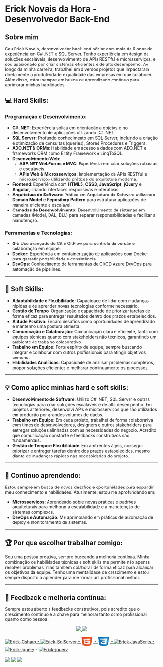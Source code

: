 
# Erick Novais da Hora - Desenvolvedor Back-End

## Sobre mim
Sou Erick Novais, desenvolvedor back-end sênior com mais de 6 anos de experiência em C# .NET e SQL Server. Tenho experiência em design de soluções escaláveis, desenvolvimento de APIs RESTful e microsserviços, e sou apaixonado por criar sistemas eficientes e de alto desempenho. Ao longo da minha carreira, trabalhei em diversos projetos que impactaram diretamente a produtividade e qualidade das empresas em que colaborei. Além disso, estou sempre em busca de aprendizado contínuo para aprimorar minhas habilidades.

## 💻 Hard Skills:

### **Programação e Desenvolvimento:**
- **C# .NET**: Experiência sólida em orientação a objetos e no desenvolvimento de aplicações utilizando C# .NET.
- **SQL Server**: Profundo conhecimento em SQL Server, incluindo a criação e otimização de consultas (queries), Stored Procedures e Triggers.
- **ADO.NET & ORMs**: Habilidade em acesso a dados com ADO.NET e frameworks ORM como Entity Framework e LinqToSQL.
- **Desenvolvimento Web**:
  - **ASP.NET WebForms e MVC**: Experiência em criar soluções robustas e escaláveis.
  - **APIs Web & Microsserviços**: Implementação de APIs RESTful e microsserviços utilizando práticas de arquitetura moderna.
- **Frontend**: Experiência com **HTML5**, **CSS3**, **JavaScript**, **jQuery** e **Angular**, criando interfaces responsivas e interativas.
- **Arquitetura de Software**: Prática em Arquitetura de Software utilizando **Domain Model** e **Repository Pattern** para estruturar aplicações de maneira eficiente e escalável.
- **Camadas de Desenvolvimento**: Desenvolvimento de sistemas em camadas (Model, DAL, BLL) para separar responsabilidades e facilitar a manutenção.

### **Ferramentas e Tecnologias**:
- **Git**: Uso avançado de Git e GitFlow para controle de versão e colaboração em equipe.
- **Docker**: Experiência em containerização de aplicações com Docker para garantir portabilidade e consistência.
- **DevOps**: Conhecimento de ferramentas de CI/CD Azure DevOps para automação de pipelines.

---

## 🤝 Soft Skills:

- **Adaptabilidade e Flexibilidade**: Capacidade de lidar com mudanças rápidas e de aprender novas tecnologias conforme necessário.
- **Gestão do Tempo**: Organização e capacidade de priorizar tarefas de forma eficaz para entregar resultados dentro dos prazos estabelecidos.
- **Atitude Positiva**: Encaro desafios como oportunidades de aprendizado e mantenho uma postura otimista.
- **Comunicação e Colaboração**: Comunicação clara e eficiente, tanto com equipes técnicas quanto com stakeholders não técnicos, garantindo um ambiente de trabalho colaborativo.
- **Trabalho em Equipe**: Forte espírito de equipe, sempre buscando integrar e colaborar com outros profissionais para atingir objetivos comuns.
- **Habilidades Analíticas**: Capacidade de analisar problemas complexos, propor soluções eficientes e melhorar continuamente os processos.

---

## 💡 Como aplico minhas hard e soft skills:

- **Desenvolvimento de Software**: Utilizo C# .NET, SQL Server e outras tecnologias para criar soluções escaláveis e de alto desempenho. Em projetos anteriores, desenvolvi APIs e microsserviços que são utilizados em produção por grandes volumes de dados.
- **Trabalho em Equipe**: Em cada projeto, trabalhei de forma colaborativa com times de desenvolvedores, designers e outros stakeholders para entregar soluções alinhadas com as necessidades do negócio. Acredito que comunicação constante e feedbacks construtivos são fundamentais.
- **Gestão de Tempo e Flexibilidade**: Em ambientes ágeis, consegui priorizar e entregar tarefas dentro dos prazos estabelecidos, mesmo diante de mudanças rápidas nas necessidades do projeto.

---

## 🌱 Continuo aprendendo:

Estou sempre em busca de novos desafios e oportunidades para expandir meu conhecimento e habilidades. Atualmente, estou me aprofundando em:
- **Microsserviços**: Aprendendo sobre novas práticas e padrões arquiteturais para melhorar a escalabilidade e a manutenção de sistemas complexos.
- **DevOps e Automação**: Me aprimorando em práticas de automação de deploy e monitoramento de sistemas.

---

## 🏆 Por que escolher trabalhar comigo:

Sou uma pessoa proativa, sempre buscando a melhoria contínua. Minha combinação de habilidades técnicas e soft skills me permite não apenas resolver problemas, mas também colaborar de forma eficaz para alcançar os objetivos da equipe. Tenho uma mentalidade de crescimento e estou sempre disposto a aprender para me tornar um profissional melhor.

---

## 💬 Feedback e melhoria contínua:

Sempre estou aberto a feedbacks construtivos, pois acredito que o crescimento contínuo é a chave para melhorar tanto como profissional quanto como pessoa.

<div align="center">
  <a href="https://github.com/ericknovais">
  <img height="180em" src="https://github-readme-stats.vercel.app/api?username=ericknovais&show_icons=true&theme=github_dark&include_all_commits=true&count_private=true"/>
  <img height="180em" src="https://github-readme-stats.vercel.app/api/top-langs/?username=ericknovais&layout=compact&langs_count=7&theme=github_dark"/>
    
</div>
<div style="display: inline_block"><br>
  <img align="center" alt="Erick-Csharp" height="30" width="40" src="https://cdn.jsdelivr.net/gh/devicons/devicon/icons/csharp/csharp-original.svg">
  -
  <img align="center" alt="Erick-SqlServer" height="25" width="40" src="https://cdn.jsdelivr.net/gh/devicons/devicon/icons/microsoftsqlserver/microsoftsqlserver-plain.svg"/>
  -
  <img align="center" alt="Erick-HTML" height="30" width="40" src="https://raw.githubusercontent.com/devicons/devicon/master/icons/html5/html5-original.svg">
  -
  <img align="center" alt="Erick-CSS" height="30" width="40" src="https://raw.githubusercontent.com/devicons/devicon/master/icons/css3/css3-original.svg">
  -
  <img align="center" alt="Erick-JavaScrits" height="30" width="40" src="https://cdn.jsdelivr.net/gh/devicons/devicon/icons/javascript/javascript-plain.svg">
  -
  <img align="center" alt="Erick-jquery" height="30" width="40" src="https://cdn.jsdelivr.net/gh/devicons/devicon/icons/jquery/jquery-plain-wordmark.svg">
  -
  <img align="center" alt="Erick-jquery" height="30" width="40" src="https://cdn.jsdelivr.net/gh/devicons/devicon/icons/typescript/typescript-original.svg">
  <img align="right"  height="150" style="border-radius:50px;">
</div>
<div> 
 <br> 
<a href="https://instagram.com/novaisdh" target="_blank"><img src="https://img.shields.io/badge/-Instagram-%23E4405F?style=for-the-badge&logo=instagram&logoColor=white" target="_blank"></a>
 <a href="https://www.linkedin.com/in/ericknovais" target="_blank"><img src="https://img.shields.io/badge/-LinkedIn-%230077B5?style=for-the-badge&logo=linkedin&logoColor=white" target="_blank"></a>
  <a href = "mailto:erick.hora@outlook.com"><img src="https://img.shields.io/badge/-Email-%23333?style=for-the-badge&logo=gmail&logoColor=white" target="_blank"></a>
</div>
